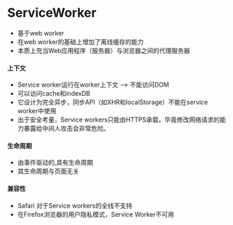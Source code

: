 # ServiceWorker

- 基于web worker
- 在web worker的基础上增加了离线缓存的能力
- 本质上充当Web应用程序（服务器）与浏览器之间的代理服务器 


#### 上下文
- Service worker运行在worker上下文 --> 不能访问DOM
- 可以访问cache和indexDB
- 它设计为完全异步，同步API（如XHR和localStorage）不能在service worker中使用
- 出于安全考量，Service workers只能由HTTPS承载，毕竟修改网络请求的能力暴露给中间人攻击会非常危险。



#### 生命周期
- 由事件驱动的,具有生命周期
- 其生命周期与页面无关



#### 兼容性
- Safari 对于Service workers的全线不支持
- 在Firefox浏览器的用户隐私模式，Service Worker不可用